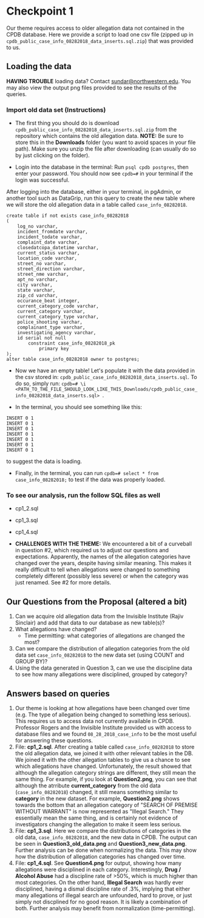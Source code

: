 # Checkpoint 1
Our theme requires access to older allegation data not contained in the CPDB database. Here we provide a script to load one csv file (zipped up in `cpdb_public_case_info_08282018_data_inserts.sql.zip`) that was provided to us.

## Loading the data
**HAVING TROUBLE** loading data? Contact sundar@northwestern.edu. You may also view the output png files provided to see the results of the queries.

### Import old data set (Instructions)
* The first thing you should do is download `cpdb_public_case_info_08282018_data_inserts.sql.zip` from the repository which contains the old allegation data. **NOTE:** Be sure to store this in the **Downloads** folder (you want to avoid spaces in your file path). Make sure you unzip the file after downloading (can usually do so by just clicking on the folder).

* Login into the database in the terminal:
Run `psql cpdb postgres`, then enter your password. You should now see `cpdb=#` in your terminal if the login was successful.

After logging into the database, either in your terminal, in pgAdmin, or another tool such as DataGrip, run this query to create the new table where we will store the old allegation data in a table called `case_info_08282018`. 
```
create table if not exists case_info_08282018
(
	log_no varchar,
	incident_fromdate varchar,
	incident_todate varchar,
	complaint_date varchar,
	closedatcopa_datetime varchar,
	current_status varchar,
	location_code varchar,
	street_no varchar,
	street_direction varchar,
	street_nme varchar,
	apt_no varchar,
	city varchar,
	state varchar,
	zip_cd varchar,
	occurance_beat integer,
	current_category_code varchar,
	current_category varchar,
	current_category_type varchar,
	police_shooting varchar,
	complainant_type varchar,
	investigating_agency varchar,
	id serial not null
		constraint case_info_08282018_pk
			primary key
);
alter table case_info_08282018 owner to postgres;
```

* Now we have an empty table! Let's populate it with the data provided in the csv stored in: `cpdb_public_case_info_08282018_data_inserts.sql`. To do so, simply run: 
`cpdb=# \i <PATH_TO_THE_FILE_SHOULD_LOOK_LIKE_THIS_Downloads/cpdb_public_case_info_08282018_data_inserts.sql> `.

* In the terminal, you should see something like this:
```
INSERT 0 1
INSERT 0 1
INSERT 0 1
INSERT 0 1
INSERT 0 1
INSERT 0 1
INSERT 0 1
```
to suggest the data is loading.

* Finally, in the terminal, you can run `cpdb=# select * from case_info_08282018;` to test if the data was properly loaded.


### To see our analysis, run the follow SQL files as well
* cp1_2.sql
* cp1_3.sql
* cp1_4.sql


* **CHALLENGES WITH THE THEME:** We encountered a bit of a curveball in question #2, which required us to adjust our questions and expectations. Apparently, the names of the allegation categories have changed over the years, despite having similar meaning. This makes it really difficult to tell when allegations were changed to something completely different (possibly less severe) or when the category was just renamed. See #2 for more details.

## Our Questions from the Proposal (altered a bit)
1. Can we acquire old allegation data from the Invisible Institute (Rajiv Sinclair) and add that data to our database as new table(s)?
2. What allegations have changed?
	* Time permitting: what categories of allegations are changed the most?
3. Can we compare the distribution of allegation categories from the old data set `case_info_08282018` to the new data set (using COUNT and GROUP BY)?
4. Using the data generated in Question 3, can we use the discipline data to see how many allegations were disciplined, grouped by category?

## Answers based on queries
1. Our theme is looking at how allegations have been changed over time (e.g. The type of allegation being changed to something less serious). This requires us to access data not currently available in CPDB. Professor Rogers and the Invisible Institute provided us with access to database files and we found `08_28_2018_case_info` to be the most useful for answering these questions.
2. File: **cp1_2.sql**. After creating a table called `case_info_08282018` to store the old allegation data, we joined it with other relevant tables in the DB. We joined it with the other allegation tables to give us a chance to see which allegations have changed. Unfortunately, the result showed that although the allegation category strings are different, they still mean the same thing. For example, if you look at **Question2.png**, you can see that although the atrribute **current_category** from the old data (`case_info_08282018`) changed, it still means something similar to **category** in the new dataset. For example, **Question2.png** shows towards the bottom that an allegation category of "SEARCH OF PREMISE WITHOUT WARRANT" is now represented as "Illegal Search." They essentially mean the same thing, and is certainly not evidence of investigators changing the allegation to make it seem less serious.
3. File: **cp1_3.sql**. Here we compare the distributions of categories in the old data, `case_info_08282018`, and the new data in CPDB. The output can be seen in **Question3_old_data.png** and **Question3_new_data.png**. Further analysis can be done when normalizing the data. This may show how the distribution of allegation categories has changed over time.
4. File: **cp1_4.sql**. See **Question4.png** for output, showing how many allegations were disciplined in each category. Interestingly, **Drug / Alcohol Abuse** had a discipline rate of >50%, which is much higher than most categories. On the other hand, **Illegal Search** was hardly ever disciplined, having a dismal discipline rate of .3%, implying that either many allegations of illegal search are unfounded, hard to prove, or just simply not discplined for no good reason. It is likely a combination of both. Further analysis may benefit from normalization (time-permitting). 
